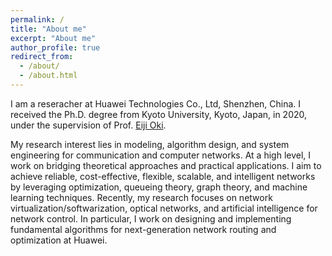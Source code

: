 ```yaml
---
permalink: /
title: "About me"
excerpt: "About me"
author_profile: true
redirect_from: 
  - /about/
  - /about.html
---
```


I am a reseracher at Huawei Technologies Co., Ltd, Shenzhen, China. I received the Ph.D. degree from Kyoto University, Kyoto, Japan, in 2020, under the supervision of Prof. [Eiji Oki](http://icn.cce.i.kyoto-u.ac.jp/english/english_oki).

My research interest lies in modeling, algorithm design, and system engineering for communication and computer networks. At a high level, I work on bridging theoretical approaches and practical applications. I aim to achieve reliable, cost-effective, flexible, scalable, and intelligent networks by leveraging optimization, queueing theory, graph theory, and machine learning techniques. Recently, my research focuses on network virtualization/softwarization, optical networks, and artificial intelligence for network control. In particular, I work on designing and implementing fundamental algorithms for next-generation network routing and optimization at Huawei.

<!---I am a Program-Specific Researcher at the Department of Communications and Computer Engineering, Kyoto University, Kyoto, Japan. I am working with Prof. [Eiji Oki](http://icn.cce.i.kyoto-u.ac.jp/english/english_oki) at [ICN](http://icn.cce.i.kyoto-u.ac.jp/english) Lab.

I am a Program-Specific Researcher at the [Department of Communications and Computer Engineering](http://www.cce.i.kyoto-u.ac.jp/index.html), [Kyoto University](https://www.kyoto-u.ac.jp/ja), Kyoto, Japan. I am working with Prof. [Eiji Oki](http://icn.cce.i.kyoto-u.ac.jp/english/english_oki) at [ICN](http://icn.cce.i.kyoto-u.ac.jp/english) Lab.
I received the B.E. and M.E. degrees from University of Electronic Science and Technology of China, Chengdu, China, in 2014 and 2017, respectively, and the Ph.D. degree from Kyoto University in 2020. 
I was an exchange student at The University of Electro-Communications, Tokyo, Japan, from 2015 to 2016.--->

<!---I am a Program-Specific Researcher at the Department of Communications and Computer Engineering, Kyoto University, Kyoto, Japan, where I received the Ph.D. degree in 2020. I am working with Prof. [Eiji Oki](http://icn.cce.i.kyoto-u.ac.jp/english/english_oki) at [ICN](http://icn.cce.i.kyoto-u.ac.jp/english) Lab.

My research interest lies in modeling and algorithm design for communication and computer networks. At a high level, I work on bridging the theoretical approaches and the practical applications. My goal is to achieve reliable, cost-effective, flexible, scalable, and intelligent networks by leveraging techniques from optimization, queueing theory, graph theory, and machine learning. Recently, my work focuses on network virtualization/softwarization, optical networks, and artificial intelligence for network control.--->


<!---Recently, my work focuses on: 1) resource allocation in network virtualization/softwarization; 2) routing and spectrum allocation in optical networks; 3) artificial intelligence for network control.

I am open to collaborations. If you are interested, please drop me a mail.--->

<!---***I am actively looking for a faculty position.***--->

<!---Education
======
* 2017 – 2020, Ph.D. in Informatics
  * Kyoto University, Kyoto, Japan
  * Supervisor: Prof. [Eiji Oki](http://icn.cce.i.kyoto-u.ac.jp/english/english_oki)
* 2014 – 2017, M.E. in Optical Engineering
  * University of Electronic Science and Technology of China, Chengdu, China
  * Supervisor: Prof. [Yong Liu](https://scholar.google.com/citations?user=r0aZUfoAAAAJ)
* 2010 – 2014, B.E. in Electronic Science and Technology
  * University of Electronic Science and Technology of China, Chengdu, China
  * GPA: 3.81/4.00

Employment history
======
* 2020 – present, Program-Specific Researcher
  * Kyoto University, Kyoto, Japan
* 2017 – 2020, Research Assistant 
  * Kyoto University, Kyoto, Japan

Visiting
======
* 2016, Summer visiting student
  * Hong Kong Baptist University, Hong Kong, China
* 2015 – 2016, Exchange student
  * The University of Electro-Communications, Tokyo, Japan

Grants
======
* Robust Optimization for Resource Allocation in Cloud Providers
  * Funding agency: JSPS Grant-in-Aid for Early-Career Scientists
  * Duration: 2021 – 2023
  * Role: Principal Investigator
  * Amount: 4,290,000 JPY

Service
======
1. **Reviewer**: IEEE/ACM Transactions on Networking (ToN), IEEE Transactions on Network and Service Management
(TNSM), IEEE Access, IEEE NetSoft 2021
1. **TPC member**: IEEE NetSoft 2021

Award
======
* 2020, IEEE ComSoc Student Grant at IEEE ICC
* 2019, Excellent Paper Award at IEEE HPSR--->
